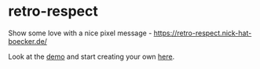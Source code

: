 # retro-respect
Show some love with a nice pixel message - https://retro-respect.nick-hat-boecker.de/

Look at the [demo](https://retro-respect.nick-hat-boecker.de/?color=blue&text=Tell%20your%20dog%20I%20said%20hi.) and start creating your own [here](https://retro-respect.nick-hat-boecker.de/). 
